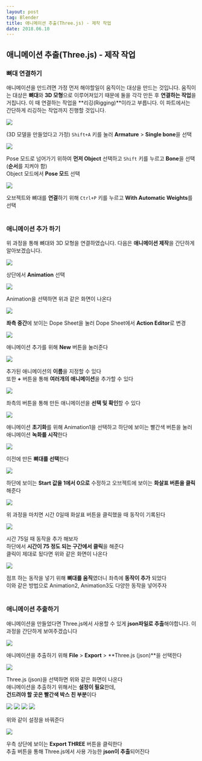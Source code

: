 ```yaml
---
layout: post 
tag: Blender
title: 애니메이션 추출(Three.js) - 제작 작업
date: 2018.06.10
---
```


## 애니메이션 추출(Three.js) - 제작 작업  
### 뼈대 연결하기  
애니메이션을 만드려면 가정 먼저 해야할일이 움직이는 대상을 만드는 것입니다. 움직이는 대상은 **뼈대**와 **3D 모형**으로 이루어져있기 때문에 둘을 각각 만든 후 **연결하는 작업**을 거칩니다. 이 때 연결하는 작업을 **리깅(Rigging)**이라고 부릅니다. 이 파트에서는 간단하게 리깅하는 작업까지 진행할 것입니다.   

<img src="{{site.url}}/images/애니메이션_추출_제작1.jpg?raw=true">   

(3D 모델을 만들었다고 가정) `Shift+A` 키를 눌러  **Armature** > **Single bone**을 선택   

<img src="{{site.url}}/images/애니메이션_추출_제작2.jpg?raw=true">   

Pose 모드로 넘어가기 위하여 **먼저 Object** 선택하고 `Shift` 키를 누르고 **Bone**을 선택(**순서**를 지켜야 함)   
Object 모드에서 **Pose 모드** 선택  

<img src="{{site.url}}/images/애니메이션_추출_제작3.jpg?raw=true">   

오브젝트와 뼈대를 **연결**하기 위해 `Ctrl+P` 키를 누르고 **With Automatic Weights**를 선택  
<br>
### 애니메이션 추가 하기  
위 과정을 통해 뼈대와 3D 모형을 연결하였습니다. 다음은 **애니메이션 제작**을 간단하게 알아보겠습니다.  

<img src="{{site.url}}/images/애니메이션_추출_제작4.jpg?raw=true">   

상단에서 **Animation** 선택   

<img src="{{site.url}}/images/애니메이션_추출_제작5.jpg?raw=true">   

Animation을 선택하면 위과 같은 화면이 나온다  

<img src="{{site.url}}/images/애니메이션_추출_제작6.jpg?raw=true">   

**좌측 중간**에 보이는 Dope Sheet을 눌러 Dope Sheet에서 **Action Editor**로 변경  

<img src="{{site.url}}/images/애니메이션_추출_제작7.jpg?raw=true">   

애니메이션 추가를 위해 **New** 버튼을 눌러준다  

<img src="{{site.url}}/images/애니메이션_추출_제작8.jpg?raw=true">   

추가된 애니메이션의 **이름**을 지정할 수 있다  
또한 **+** 버튼을 통해 **여러개의 애니메이션**을 추가할 수 있다  

<img src="{{site.url}}/images/애니메이션_추출_제작9.jpg?raw=true">   

좌측의 버튼을 통해 만든 애니메이션을 **선택 및 확인**할 수 있다   

<img src="{{site.url}}/images/애니메이션_추출_제작10.jpg?raw=true">   

애니메이션 **초기화**를 위해 Animation1을 선택하고 하단에 보이는 빨간색 버튼을 눌러 애니메이션 **녹화를 시작**한다  

<img src="{{site.url}}/images/애니메이션_추출_제작11.jpg?raw=true">   

이전에 만든 **뼈대를 선택**한다   

<img src="{{site.url}}/images/애니메이션_추출_제작12.jpg?raw=true">   

하단에 보이는 **Start 값을 1에서 0으로** 수정하고 오브젝트에 보이는 **화살표 버튼을 클릭**해준다  

<img src="{{site.url}}/images/애니메이션_추출_제작13.jpg?raw=true">   

위 과정을 마치면 시간 0일때 화살표 버튼을 클릭했을 때 동작이 기록된다  

<img src="{{site.url}}/images/애니메이션_추출_제작14.jpg?raw=true">   

시간 75일 때 동작을 추가 해보자  
하단에서 **시간이 75 정도 되는 구간에서 클릭**을 해준다  
클릭이 제대로 됬다면 위와 같은 화면이 나온다  

<img src="{{site.url}}/images/애니메이션_추출_제작15.jpg?raw=true">   

점프 하는 동작을 넣기 위해 **뼈대를 움직**였더니 좌측에 **동작이 추가** 되었다  
이와 같은 방법으로 Animation2, Animation3도 다양한 동작을 넣어주자  
<br>
### 애니메이션 추출하기   
애니메이션을 만들었다면 Three.js에서 사용할 수 있게 **json파일로 추출**해야합니다. 이 과정을 간단하게 보여주겠습니다  

<img src="{{site.url}}/images/애니메이션_추출_제작16.jpg?raw=true">   

애니메이션을 추출하기 위해 **File** > **Export** > **Three.js (json)**을 선택한다  

<img src="{{site.url}}/images/애니메이션_추출_제작17.jpg?raw=true">   

Three.js (json)을 선택하면 위와 같은 화면이 나온다  
애니메이션을 추출하기 위해서는 **설정이 필요**한데,  
**건드려야 할 곳은 빨간색 박스 친 부분**이다  

<img src="{{site.url}}/images/애니메이션_추출_제작18.jpg?raw=true">   
<img src="{{site.url}}/images/애니메이션_추출_제작19.jpg?raw=true">   
<img src="{{site.url}}/images/애니메이션_추출_제작20.jpg?raw=true">   
<img src="{{site.url}}/images/애니메이션_추출_제작21.jpg?raw=true">   

위와 같이 설정을 바꿔준다  

<img src="{{site.url}}/images/애니메이션_추출_제작22.jpg?raw=true">   

우측 상단에 보이는 **Export THREE** 버튼을 클릭한다  
추출 버튼을 통해  Three.js에서 사용 가능한 **json이 추출**되어진다  
